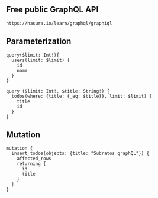 Free public GraphQL API
----------------------------------------------------
```
https://hasura.io/learn/graphql/graphiql
```


Parameterization
----------------------------------------------------
```
query($limit: Int!){
  users(limit: $limit) {
    id
    name
  }
}
```

```
query ($limit: Int!, $title: String!) {
  todos(where: {title: {_eq: $title}}, limit: $limit) {
    title
    id
  }
}
```

Mutation
----------------------------------------------------
```
mutation {
  insert_todos(objects: {title: "Subratos graphQL"}) {
    affected_rows
    returning {
      id
      title
    }
  }
}
```
